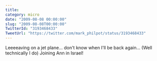 ```yaml
---
title: 
category: micro
date: "2009-08-08 00:00:00"
slug: "2009-08-08T00:00:00"
TwitterId: "3193468433"
TweetUrl: "https://twitter.com/mark_philpot/status/3193468433"
---
```


Leeeeaving on a jet plane... don't know when I'll be back again... (Well
technically I do) Joining Ann in Israel!
